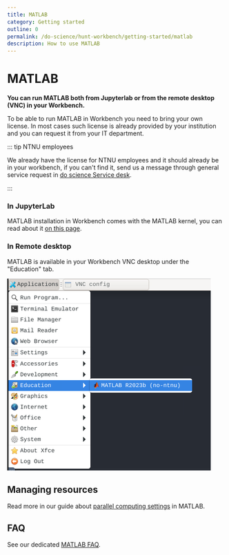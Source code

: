 ```yaml
---
title: MATLAB
category: Getting started
outline: 0
permalink: /do-science/hunt-workbench/getting-started/matlab
description: How to use MATLAB
---
```


# MATLAB

**You can run MATLAB both from Jupyterlab or from the remote desktop (VNC) in your Workbench.**

To be able to run MATLAB in Workbench you need to bring your own license. In most cases such license is already provided by your institution and you can request it from your IT department.

::: tip NTNU employees

We already have the license for NTNU employees and it should already be in your workbench, if you can't find it, send us a message through general service request in [do science Service desk](https://docs.hdc.ntnu.no/do-science/service-desk/#tingweek:~:text=data%20space%20subscription.-,%23,-General%20service%20request).

:::

### In JupyterLab

MATLAB installation in Workbench comes with the MATLAB kernel, you can read about it [on this page](https://blogs.mathworks.com/matlab/2023/01/30/official-mathworks-matlab-kernel-for-jupyter-released/).

### In Remote desktop

MATLAB is available in your Workbench VNC desktop under the "Education" tab. 

!["Remote desktop menu with STATA icon."](./images/workbench-matlab-location.png)


## Managing resources

Read more in our guide about [parallel computing settings](/do-science/hunt-workbench/faq/#how-can-i-increase-the-number-of-parallel-workers) in MATLAB.

## FAQ

See our dedicated [MATLAB FAQ](/do-science/hunt-workbench/faq/#matlab).

